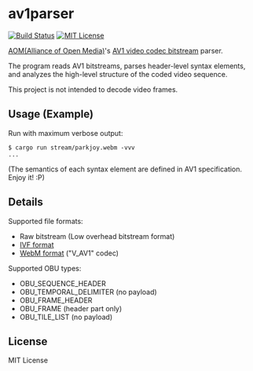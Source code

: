 # av1parser
[![Build Status](https://travis-ci.org/yohhoy/av1parser.svg?branch=master)](https://travis-ci.org/yohhoy/av1parser)
[![MIT License](http://img.shields.io/badge/license-MIT-blue.svg?style=flat)](LICENSE)

[AOM(Alliance of Open Media)][aom]'s [AV1 video codec bitstream][av1-spec] parser.

The program reads AV1 bitstreams, parses header-level syntax elements, and analyzes the high-level structure of the coded video sequence.

This project is not intended to decode video frames.

[aom]: https://aomedia.org/
[av1-spec]: https://aomedia.org/av1-bitstream-and-decoding-process-specification/


## Usage (Example)
Run with maximum verbose output:
```
$ cargo run stream/parkjoy.webm -vvv
...
```

(The semantics of each syntax element are defined in AV1 specification. Enjoy it! :P)


## Details
Supported file formats:
- Raw bitstream (Low overhead bitstream format)
- [IVF format][ivf]
- [WebM format][webm] ("V_AV1" codec)

[ivf]: https://wiki.multimedia.cx/index.php/IVF
[webm]: https://www.webmproject.org/

Supported OBU types:
- OBU_SEQUENCE_HEADER
- OBU_TEMPORAL_DELIMITER (no payload)
- OBU_FRAME_HEADER
- OBU_FRAME (header part only)
- OBU_TILE_LIST (no payload)


## License
MIT License
